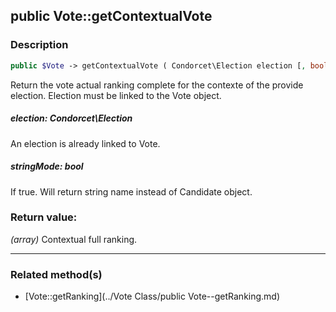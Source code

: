 ## public Vote::getContextualVote

### Description    

```php
public $Vote -> getContextualVote ( Condorcet\Election election [, bool stringMode = false] )
```

Return the vote actual ranking complete for the contexte of the provide election. Election must be linked to the Vote object.    


##### **election:** *Condorcet\Election*   
An election is already linked to Vote.    



##### **stringMode:** *bool*   
If true. Will return string name instead of Candidate object.    



### Return value:   

*(array)* Contextual full ranking.


---------------------------------------

### Related method(s)      

* [Vote::getRanking](../Vote Class/public Vote--getRanking.md)    
